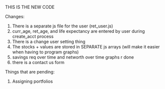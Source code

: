 
THIS IS THE NEW CODE

Changes:

1. There is a separate js file for the user (ret_user.js)
2. curr_age, ret_age, and life expectancy are entered by user during create_acct process
3. There is a change user setting thing
4. The stocks + values are stored in SEPARATE js arrays (will make it easier when having to program graphs)
5. savings req over time and networth over time graphs r done
6. there is a contact us form

Things that are pending:
1. Assigning portfolios
